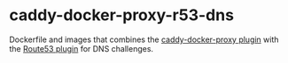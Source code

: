 # caddy-docker-proxy-r53-dns

Dockerfile and images that combines the [caddy-docker-proxy plugin](https://github.com/lucaslorentz/caddy-docker-proxy) with the [Route53 plugin](https://github.com/caddy-dns/route53) for DNS challenges.
